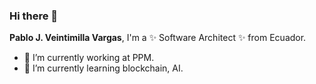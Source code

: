 ### Hi there 👋

**Pablo J. Veintimilla Vargas**, I'm a ✨ Software Architect ✨ from Ecuador.

- 🔭 I’m currently working at PPM.
- 🌱 I’m currently learning blockchain, AI.

<!---
Here are some ideas to get you started:


- 🌱 I’m currently learning ...
- 👯 I’m looking to collaborate on ...
- 🤔 I’m looking for help with ...
- 💬 Ask me about ...
- 📫 How to reach me: ...
- 😄 Pronouns: ...
- ⚡ Fun fact: ...
-->
